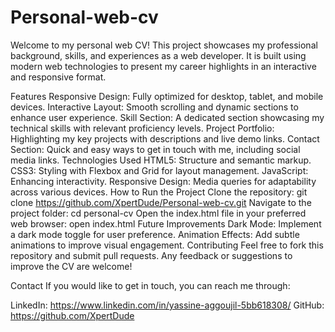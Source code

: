 # Personal-web-cv
Welcome to my personal web CV! This project showcases my professional background, skills, and experiences as a web developer. It is built using modern web technologies to present my career highlights in an interactive and responsive format.

Features
Responsive Design: Fully optimized for desktop, tablet, and mobile devices.
Interactive Layout: Smooth scrolling and dynamic sections to enhance user experience.
Skill Section: A dedicated section showcasing my technical skills with relevant proficiency levels.
Project Portfolio: Highlighting my key projects with descriptions and live demo links.
Contact Section: Quick and easy ways to get in touch with me, including social media links.
Technologies Used
HTML5: Structure and semantic markup.
CSS3: Styling with Flexbox and Grid for layout management.
JavaScript: Enhancing interactivity.
Responsive Design: Media queries for adaptability across various devices.
How to Run the Project
Clone the repository:
git clone https://github.com/XpertDude/Personal-web-cv.git
Navigate to the project folder:
cd personal-cv
Open the index.html file in your preferred web browser:
open index.html
Future Improvements
Dark Mode: Implement a dark mode toggle for user preference.
Animation Effects: Add subtle animations to improve visual engagement.
Contributing
Feel free to fork this repository and submit pull requests. Any feedback or suggestions to improve the CV are welcome!

Contact
If you would like to get in touch, you can reach me through:

LinkedIn: https://www.linkedin.com/in/yassine-aggoujil-5bb618308/
GitHub: https://github.com/XpertDude
